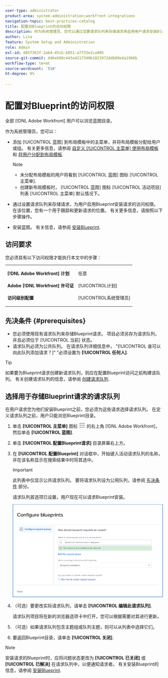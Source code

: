 ```yaml
---
user-type: administrator
product-area: system-administration;workfront-integrations
navigation-topic: best-practices-catalog
title: 配置对Blueprint的访问权限
description: 作为系统管理员，您可以通过设置请求队列来存储请求来启用用户请求安装Blueprint的访问权限。 在该位置，您有一个用于跟踪和更新请求的位置。
author: Lisa
feature: System Setup and Administration
role: Admin
exl-id: d85f363f-2ab4-45cb-b851-a7f33e1ca905
source-git-commit: d46eb98c443a421f340b1021972ddb89eda1966b
workflow-type: tm+mt
source-wordcount: '510'
ht-degree: 0%

---
```


# 配置对Blueprint的访问权限

全部 [!DNL Adobe Workfront] 用户可以浏览蓝图目录。

作为系统管理员，您可以：

* 添加 [!UICONTROL 蓝图] 到布局模板中的主菜单，并将布局模板分配给用户或组。 有关更多信息，请参阅 [自定义 [!UICONTROL 主菜单] 使用布局模板](/help/quicksilver/administration-and-setup/customize-workfront/use-layout-templates/customize-main-menu.md) 和 [将用户分配到布局模板](/help/quicksilver/administration-and-setup/customize-workfront/use-layout-templates/assign-users-to-layout-template.md).

   >[!NOTE]
   >
   >* 未分配布局模板的用户将看到 [!UICONTROL 蓝图] 图标 [!UICONTROL 主菜单].
   >* 创建新布局模板时， [!UICONTROL 蓝图] 图标 [!UICONTROL 活动项目] 列表 [!UICONTROL 主菜单] 默认情况下。



* 通过设置请求队列来存储请求，为用户启用Blueprint安装请求的访问权限。 在该位置，您有一个用于跟踪和更新请求的位置。 有关更多信息，请按照以下步骤操作。
* 安装蓝图。 有关信息，请参阅 [安装Blueprint](../../administration-and-setup/blueprints/blueprints-install.md).

## 访问要求

您必须具有以下访问权限才能执行本文中的步骤：

<table style="table-layout:auto"> 
 <col> 
 <col> 
 <tbody> 
  <tr> 
   <td role="rowheader"><strong>[!DNL Adobe Workfront] 计划</strong></td> 
   <td> <p> 任意</p> </td> 
  </tr> 
  <tr> 
   <td role="rowheader"><strong>Adobe [!DNL Workfront] 许可证</strong></td> 
   <td>[!UICONTROL计划]</td> 
  </tr> 
  <tr> 
   <td role="rowheader"><strong>访问级别配置</strong></td> 
   <td> <p>[!UICONTROL系统管理员]</p> </td> 
  </tr> 
 </tbody> 
</table>

## 先决条件 {#prerequisites}

* 您必须使用现有请求队列来存储Blueprint请求。 项目必须另存为请求队列，并且必须位于 [!UICONTROL 当前] 状态。
* 请求队列必须为公共队列。 在请求队列详细信息中， &quot;[!UICONTROL 谁可以向此队列添加请求？]“ ”必须设置为 **[!UICONTROL 任何人]**.

>[!TIP]
>
>如果要为Blueprint请求创建新请求队列，则应在配置Blueprint访问之前构建该队列。 有关创建请求队列的信息，请参阅 [创建请求队列](../../manage-work/requests/create-and-manage-request-queues/create-request-queue.md).

## 选择用于存储Blueprint请求的请求队列

在用户请求您为他们安装Blueprint之前，您必须为这些请求选择请求队列。 在定义请求队列之前，用户只能浏览Blueprint目录。

1. 单击 **[!UICONTROL 主菜单]** 图标 ![](assets/main-menu-icon.png) 的右上角 [!DNL Adobe Workfront]，然后单击 **[!UICONTROL 蓝图]**.
1. 单击 **[!UICONTROL 配置Blueprint请求]** 目录屏幕右上方。

   <!--
   <li value="3" data-mc-conditions="QuicksilverOrClassic.Draft mode"> <p>In the <strong>Configure blueprints</strong> dialog, ensure that the <strong>Configure request queues</strong> tab is selected.</p> </li>
   -->

1. 在 **[!UICONTROL 配置Blueprint]** 对话框中，开始键入活动请求队列的名称，并在该名称显示在搜索结果中时将其选中。

   >[!IMPORTANT]
   >
   >此列表中仅显示公共请求队列。 要将请求队列设为公用队列，请参阅 [先决条件](#prerequisites) 部分。

   请求队列首选项已设置，用户现在可以请求Blueprint安装。

   ![配置请求队列](assets/Blueprints_access_setup_request_queue.png)

1. （可选）要更改实际请求队列，请单击 **[!UICONTROL 编辑此请求队列]**.

   请求队列项目将在新的浏览器选项卡中打开，您可以根据需要对其进行更新。

1. （可选）如果请求队列包含主题组或队列主题，则可以从列表中选择它们。
1. 要返回Blueprint目录，请单击 **[!UICONTROL 关闭]**.

>[!NOTE]
>
>安装请求的Blueprint时，应将问题状态更改为 **[!UICONTROL 已关闭]** 或 **[!UICONTROL 已解决]** 在请求队列中，以便通知请求者。 有关安装Blueprint的信息，请参阅 [安装Blueprint](../../administration-and-setup/blueprints/blueprints-install.md).
